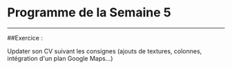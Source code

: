 # Programme de la Semaine 5
---

##Exercice :

Updater son CV suivant les consignes (ajouts de textures, colonnes, intégration d'un plan Google Maps...)
